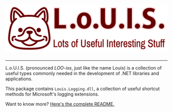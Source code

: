 # ![L.o.U.I.S.](https://raw.githubusercontent.com/Tenacom/Louis/main/graphics/Readme.png)

---

L.o.U.I.S. (pronounced _LOO-iss_, just like the name Louis) is a collection of useful types commonly needed in the development of .NET libraries and applications.

This package contains `Louis.Logging.dll`, a collection of useful shortcut methods for Microsoft's logging extensions.

Want to know more? [Here's the complete README.](https://github.com/Tenacom/Louis#readme)

